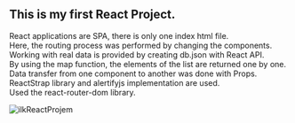 ## This is my first React Project.     

React applications are SPA, there is only one index html file.   
Here, the routing process was performed by changing the components.   
Working with real data is provided by creating db.json with React API.   
By using the map function, the elements of the list are returned one by one.   
Data transfer from one component to another was done with Props.   
ReactStrap library and alertifyjs implementation are used.  
Used the react-router-dom library.  


![ilkReactProjem](https://user-images.githubusercontent.com/77458139/207424941-7f9e0ad1-ade9-4fb2-b1ba-9ade3f746db5.png)
